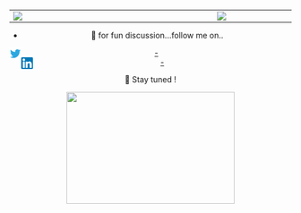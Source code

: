 
<!--
#### Projects

| Name | URL | Language |
|-|-|-|
|Laravel Api|https://github.com/denismwangi/laravel-8x-API|PHP|
|Simple Api|https://github.com/denismwangi/SimpleRestApi|PHP|
|prison mgt|https://github.com/denismwangi/Prison-management|Php, js|
|Eportal|https://github.com/denismwangi/Eportal-Laravel|PHP|
|lara metrics|https://github.com/denismwangi/lara-metrics|Php|
|SakoApp|https://github.com/denismwangi/SaccoApp|Java|
|Quizapp|https://github.com/denismwangi/QuizApp|java|
|sako|https://github.com/denismwangi/Sako|kotlin|
|js pojects|https://github.com/denismwangi/Javascripts-Projects|Js|
|jokes generator|https://github.com/denismwangi/Jokes-generator|js|
-->

<br/>
<br/>
<center>
  <table>
  <tr>
 
   <td>  <img width="350px" length="500px" align="left" src="https://github-readme-stats.vercel.app/api/top-langs/?username=denismwangi&&show_icons=true&title_color=000000&icon_color=2A75CF&text_color=000000&bg_color=ffffff"/></td> <br/>
<!--Most Used Languages-->
  <td><img width="400px" length="30px" align="left" src="https://github-readme-stats.vercel.app/api?username=denismwangi&count_private=true&show_icons=true&layout=compact" /></td>
  </tr>  
   

</table>
 

- 👯 for fun discussion...follow me on..
<a href="https://twitter.com/@den_lyd">
-  <img align="left" alt="" width="21px" src="https://raw.githubusercontent.com/denismwangi/denismwangi/master/twitter.svg" />
</a> 
<br/>
<a href="https://www.linkedin.com/in/dennis-mwangi-2089aa176/">
-  <img align="left" alt="" width="21px" src="https://raw.githubusercontent.com/denismwangi/denismwangi/master/linked.png" />
</a>
<br/>




🔭 Stay tuned !

<img src="https://media.giphy.com/media/3o7qE1YN7aBOFPRw8E/giphy.gif" width="300" height="200" />

<!--
**denismwangi/denismwangi** is a ✨ _special_ ✨ repository because its `README.md` (this file) appears on your GitHub profile.


